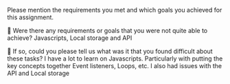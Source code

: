 Please mention the requirements you met and which goals you achieved for this assignment. 

🎯 Were there any requirements or goals that you were not quite able to achieve? Javascripts, Local storage and API

🎯 If so, could you please tell us what was it that you found difficult about these tasks? I have a lot to learn on Javascripts. Particularly with putting the key concepts together Event listeners, Loops, etc. I also had issues with the API and Local storage
